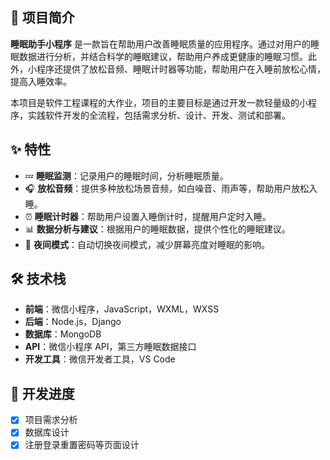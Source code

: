 ## 📖 项目简介

**睡眠助手小程序** 是一款旨在帮助用户改善睡眠质量的应用程序。通过对用户的睡眠数据进行分析，并结合科学的睡眠建议，帮助用户养成更健康的睡眠习惯。此外，小程序还提供了放松音频、睡眠计时器等功能，帮助用户在入睡前放松心情，提高入睡效率。

本项目是软件工程课程的大作业，项目的主要目标是通过开发一款轻量级的小程序，实践软件开发的全流程，包括需求分析、设计、开发、测试和部署。

## ✨ 特性

- 💤 **睡眠监测**：记录用户的睡眠时间，分析睡眠质量。
- 🎧 **放松音频**：提供多种放松场景音频，如白噪音、雨声等，帮助用户放松入睡。
- ⏰ **睡眠计时器**：帮助用户设置入睡倒计时，提醒用户定时入睡。
- 📊 **数据分析与建议**：根据用户的睡眠数据，提供个性化的睡眠建议。
- 🌙 **夜间模式**：自动切换夜间模式，减少屏幕亮度对睡眠的影响。

## 🛠️ 技术栈

- **前端**：微信小程序，JavaScript，WXML，WXSS
- **后端**：Node.js，Django
- **数据库**：MongoDB
- **API**：微信小程序 API，第三方睡眠数据接口
- **开发工具**：微信开发者工具，VS Code

## 🚧 开发进度

- [x] 项目需求分析
- [x] 数据库设计
- [x] 注册登录重置密码等页面设计
